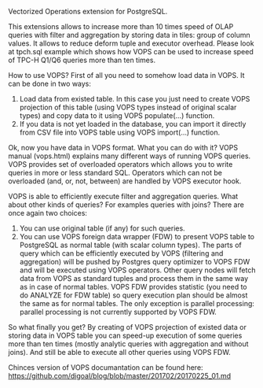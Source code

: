 Vectorized Operations extension for PostgreSQL.

This extensions allows to increase more than 10 times speed of OLAP queries with filter and aggregation
by storing data in tiles: group of column values. It allows to reduce deform tuple and executor overhead.
Please look at tpch.sql example which shows how VOPS can be used to increase speed of TPC-H Q1/Q6 queries 
more than ten times.

How to use VOPS? First of all you need to somehow load data in VOPS.
It can be done in two ways:
1. Load data from existed table. In this case you just need to create VOPS projection of this table (using VOPS types instead
of original scalar types) and copy data to it using VOPS populate(...) function.
2. If you data is not yet loaded in the database, you can import it directly from CSV file into VOPS table using VOPS import(...) function.

Ok, now you have data in VOPS format. What you can do with it? VOPS manual (vops.html) explains many different ways of running
VOPS queries. VOPS provides set of overloaded operators which allows you to write queries in more or less standard SQL.
Operators which can not be overloaded (and, or, not, between) are handled by VOPS executor hook.

VOPS is able to efficiently execute filter and aggregation queries. What about other kinds of queries? For examples queries with
joins? There are once again two choices:
1. You can use original table (if any) for such queries.
2. You can use VOPS foreign data wrapper (FDW) to present VOPS table to PostgreSQL as normal table (with scalar column types).
The parts of query which can be efficiently executed by VOPS (filtering and aggregation) will be pushed by Postgres query optimizer
to VOPS FDW and will be executed using VOPS operators. Other query nodes will fetch data from VOPS as standard tuples
and process them in the same way as in case of normal tables. VOPS FDW provides statistic (you need to do ANALYZE for FDW table)
so query execution plan should be almost the same as for normal tables. The only exception is parallel processing: 
parallel processing is not currently supported by VOPS FDW.

So what finally you get? By creating of VOPS projection of existed data or storing data in VOPS table you can speed-up execution
of some queries more than ten times (mostly analytic queries with aggregation and without joins). And still be able to execute 
all other queries using VOPS FDW.

Chinces version of VOPS documantation can be found here:
https://github.com/digoal/blog/blob/master/201702/20170225_01.md

